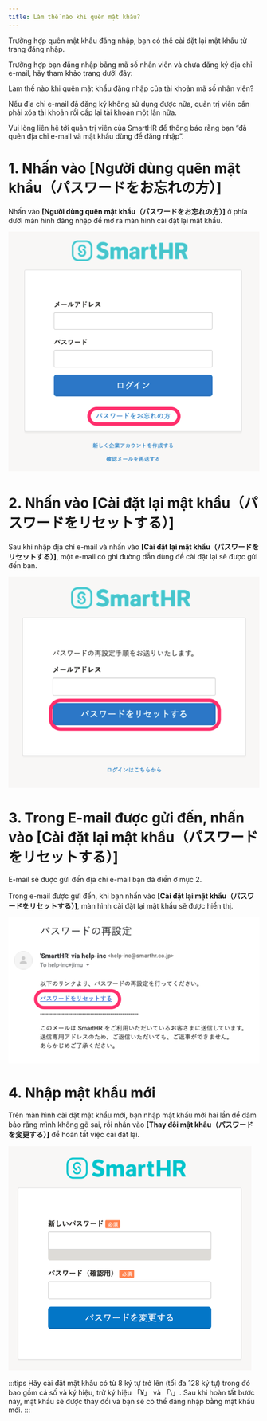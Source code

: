 ```yaml
---
title: Làm thế nào khi quên mật khẩu?
---
```

Trường hợp quên mật khẩu đăng nhập, bạn có thể cài đặt lại mật khẩu từ trang đăng nhập.

Trường hợp bạn đăng nhập bằng mã số nhân viên và chưa đăng ký địa chỉ e-mail, hãy tham khảo trang dưới đây:

Làm thế nào khi quên mật khẩu đăng nhập của tài khoản mã số nhân viên?

Nếu địa chỉ e-mail đã đăng ký không sử dụng được nữa, quản trị viên cần phải xóa tài khoản rồi cấp lại tài khoản một lần nữa.

Vui lòng liên hệ tới quản trị viên của SmartHR để thông báo rằng bạn “đã quên địa chỉ e-mail và mật khẩu dùng để đăng nhập”.

# 1\. Nhấn vào \[Người dùng quên mật khẩu（パスワードをお忘れの方）\]

Nhấn vào **\[Người dùng quên mật khẩu（パスワードをお忘れの方）\]** ở phía dưới màn hình đăng nhập để mở ra màn hình cài đặt lại mật khẩu.

![](./pass_forget_01.png)

# 2\. Nhấn vào \[Cài đặt lại mật khẩu（パスワードをリセットする）\]

Sau khi nhập địa chỉ e-mail và nhấn vào **\[Cài đặt lại mật khẩu（パスワードをリセットする）\]**, một e-mail có ghi đường dẫn dùng để cài đặt lại sẽ được gửi đến bạn.

![](./pass_forget_02.png)

# 3\. Trong E-mail được gửi đến, nhấn vào \[Cài đặt lại mật khẩu（パスワードをリセットする）\]

E-mail sẽ được gửi đến địa chỉ e-mail bạn đã điền ở mục 2.

Trong e-mail được gửi đến, khi bạn nhấn vào **\[Cài đặt lại mật khẩu（パスワードをリセットする）\]**, màn hình cài đặt lại mật khẩu sẽ được hiển thị.

![](./pass_forget_03.png)

# 4\. Nhập mật khẩu mới

Trên màn hình cài đặt mật khẩu mới, bạn nhập mật khẩu mới hai lần để đảm bảo rằng mình không gõ sai, rồi nhấn vào **\[Thay đổi mật khẩu（パスワードを変更する）\]** để hoàn tất việc cài đặt lại.

![](./pass_forget_04.png)

:::tips
Hãy cài đặt mật khẩu có từ 8 ký tự trở lên (tối đa 128 ký tự) trong đó bao gồm cả số và ký hiệu, trừ ký hiệu 「¥」 và 「\\」.
Sau khi hoàn tất bước này, mật khẩu sẽ được thay đổi và bạn sẽ có thể đăng nhập bằng mật khẩu mới.
:::
